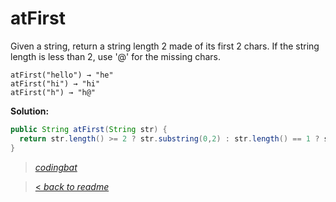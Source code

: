 # atFirst

Given a string, return a string length 2 made of its first 2 chars. If the string length is less than 2, use '@' for the missing chars.

```
atFirst("hello") → "he"
atFirst("hi") → "hi"
atFirst("h") → "h@"
```

**Solution:**

```java
public String atFirst(String str) {
  return str.length() >= 2 ? str.substring(0,2) : str.length() == 1 ? str.substring(0,1)+"@" : "@@";
}
```

> _[codingbat](http://codingbat.com/prob/p139076)_

> [< _back to readme_](FINDREPLACEREADME)